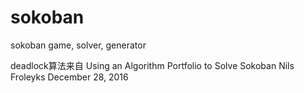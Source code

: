 # sokoban

sokoban game, solver, generator

deadlock算法来自
Using an Algorithm Portfolio to Solve Sokoban   Nils Froleyks    December 28, 2016

